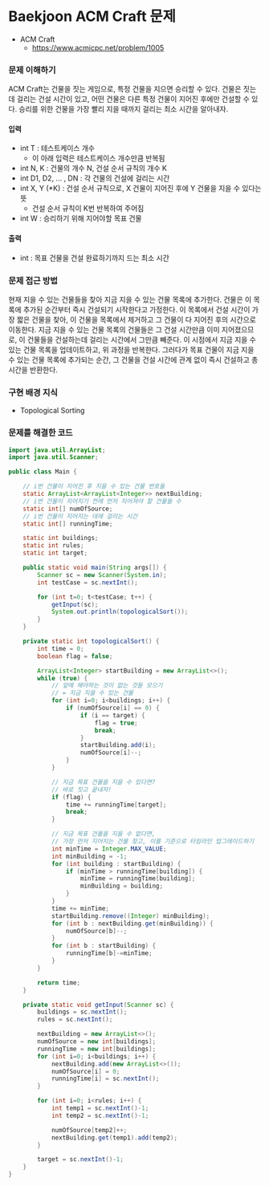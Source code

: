 # Baekjoon ACM Craft 문제

- ACM Craft
    - https://www.acmicpc.net/problem/1005

### 문제 이해하기
ACM Craft는 건물을 짓는 게임으로, 특정 건물을 지으면 승리할 수 있다.
건물은 짓는데 걸리는 건설 시간이 있고, 어떤 건물은 다른 특정 건물이 지어진 후에만 건설할 수 있다.
승리를 위한 건물을 가장 빨리 지을 때까지 걸리는 최소 시간을 알아내자.

#### 입력
- int T : 테스트케이스 개수
    - 이 아래 입력은 테스트케이스 개수만큼 반복됨
- int N, K : 건물의 개수 N, 건설 순서 규칙의 개수 K
- int D1, D2, ... , DN : 각 건물의 건설에 걸리는 시간
- int X, Y (*K) : 건설 순서 규칙으로, X 건물이 지어진 후에 Y 건물을 지을 수 있다는 뜻
    - 건설 순서 규칙이 K번 반복하여 주어짐
- int W : 승리하기 위해 지어야할 목표 건물

#### 출력
- int : 목표 건물을 건설 완료하기까지 드는 최소 시간

### 문제 접근 방법
현재 지을 수 있는 건물들을 찾아 지금 지을 수 있는 건물 목록에 추가한다.
건물은 이 목록에 추가된 순간부터 즉시 건설되기 시작한다고 가정한다.
이 목록에서 건설 시간이 가장 짧은 건물을 찾아, 이 건물을 목록에서 제거하고 그 건물이 다 지어진 후의 시간으로 이동한다.
지금 지을 수 있는 건물 목록의 건물들은 그 건설 시간만큼 이미 지어졌으므로, 이 건물들을 건설하는데 걸리는 시간에서 그만큼 빼준다.
이 시점에서 지금 지을 수 있는 건물 목록을 업데이트하고, 위 과정을 반복한다.
그러다가 목표 건물이 지금 지을 수 있는 건물 목록에 추가되는 순간, 그 건물을 건설 시간에 관계 없이 즉시 건설하고 총 시간을 반환한다.

### 구현 배경 지식
- Topological Sorting

### 문제를 해결한 코드
~~~java
import java.util.ArrayList;
import java.util.Scanner;

public class Main {

    // i번 건물이 지어진 후 지을 수 있는 건물 번호들
    static ArrayList<ArrayList<Integer>> nextBuilding;
    // i번 건물이 지어지기 전에 먼저 지어져야 할 건물들 수
    static int[] numOfSource;
    // i번 건물이 지어지는 데에 걸리는 시간
    static int[] runningTime;

    static int buildings;
    static int rules;
    static int target;

    public static void main(String args[]) {
        Scanner sc = new Scanner(System.in);
        int testCase = sc.nextInt();

        for (int t=0; t<testCase; t++) {
            getInput(sc);
            System.out.println(topologicalSort());
        }
    }

    private static int topologicalSort() {
        int time = 0;
        boolean flag = false;

        ArrayList<Integer> startBuilding = new ArrayList<>();
        while (true) {
            // 앞에 해야하는 것이 없는 것들 모으기
            // = 지금 지을 수 있는 건물
            for (int i=0; i<buildings; i++) {
                if (numOfSource[i] == 0) {
                    if (i == target) {
                        flag = true;
                        break;
                    }
                    startBuilding.add(i);
                    numOfSource[i]--;
                }
            }

            // 지금 목표 건물을 지을 수 있다면?
            // 바로 짓고 끝내자!
            if (flag) {
                time += runningTime[target];
                break;
            }

            // 지금 목표 건물을 지을 수 없다면,
            // 가장 먼저 지어지는 건물 찾고, 이를 기준으로 타임라인 업그레이드하기
            int minTime = Integer.MAX_VALUE;
            int minBuilding = -1;
            for (int building : startBuilding) {
                if (minTime > runningTime[building]) {
                    minTime = runningTime[building];
                    minBuilding = building;
                }
            }
            time += minTime;
            startBuilding.remove((Integer) minBuilding);
            for (int b : nextBuilding.get(minBuilding)) {
                numOfSource[b]--;
            }
            for (int b : startBuilding) {
                runningTime[b]-=minTime;
            }
        }

        return time;
    }

    private static void getInput(Scanner sc) {
        buildings = sc.nextInt();
        rules = sc.nextInt();

        nextBuilding = new ArrayList<>();
        numOfSource = new int[buildings];
        runningTime = new int[buildings];
        for (int i=0; i<buildings; i++) {
            nextBuilding.add(new ArrayList<>());
            numOfSource[i] = 0;
            runningTime[i] = sc.nextInt();
        }

        for (int i=0; i<rules; i++) {
            int temp1 = sc.nextInt()-1;
            int temp2 = sc.nextInt()-1;

            numOfSource[temp2]++;
            nextBuilding.get(temp1).add(temp2);
        }

        target = sc.nextInt()-1;
    }
}
~~~